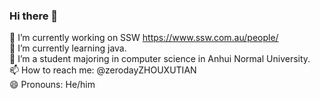 ### Hi there 👋

<!--
**zerodayZHOUXUTIAN/zerodayZHOUXUTIAN** is a ✨ _special_ ✨ repository because its `README.md` (this file) appears on your GitHub profile.
-->

🔭 I’m currently working on SSW https://www.ssw.com.au/people/  
🌱 I’m currently learning java.  
🤔 I’m a student majoring in computer science in Anhui Normal University.  
📫 How to reach me: @zerodayZHOUXUTIAN  
😄 Pronouns: He/him  

